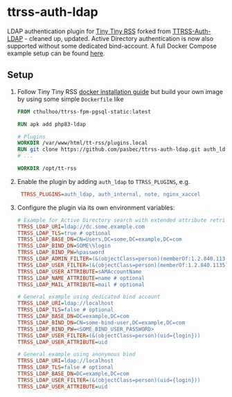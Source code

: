# ttrss-auth-ldap

LDAP authentication plugin for [Tiny Tiny RSS](https://tt-rss.org) forked from [TTRSS-Auth-LDAP](https://github.com/hydrian/TTRSS-Auth-LDAP) - cleaned up, updated. Active Directory authentication is now also supported without some dedicated bind-account. A full Docker Compose example setup can be found [here](https://github.com/pasbec/ttrss-docker-compose).

## Setup

1. Follow Tiny Tiny RSS [docker installation guide](https://tt-rss.org/wiki/InstallationNotes) but build your own image by using some simple `Dockerfile` like
    ```Dockerfile
    FROM cthulhoo/ttrss-fpm-pgsql-static:latest

    RUN apk add php83-ldap

    # Plugins
    WORKDIR /var/www/html/tt-rss/plugins.local
    RUN git clone https://github.com/pasbec/ttrss-auth-ldap.git auth_ldap
    # ...

    WORKDIR /opt/tt-rss
    ```
1. Enable the plugin by adding `auth_ldap` to `TTRSS_PLUGINS`, e.g.
    ```ini
     TTRSS_PLUGINS=auth_ldap, auth_internal, note, nginx_xaccel
    ```
1. Configure the plugin via its own environment variables:

    ```ini
    # Example for Active Directory search with extended attribute retrieval, user/admin filters and support for nested groups without requiring separate bind account
    TTRSS_LDAP_URI=ldap://dc.some.example.com
    TTRSS_LDAP_TLS=true # optional
    TTRSS_LDAP_BASE_DN=CN=Users,DC=some,DC=example,DC=com
    TTRSS_LDAP_BIND_DN=SOME\%login
    TTRSS_LDAP_BIND_PW=%password
    TTRSS_LDAP_ADMIN_FILTER=(&(objectClass=person)(memberOf:1.2.840.113556.1.4.1941:=CN=TinyTinyRSS-Admins,CN=Users,DC=some,DC=example,DC=com)(sAMAccountName=%login))
    TTRSS_LDAP_USER_FILTER=(&(objectClass=person)(memberOf:1.2.840.113556.1.4.1941:=CN=TinyTinyRSS-Users,CN=Users,DC=some,DC=example,DC=com)(sAMAccountName=%login))
    TTRSS_LDAP_USER_ATTRIBUTE=sAMAccountName
    TTRSS_LDAP_NAME_ATTRIBUTE=name # optional
    TTRSS_LDAP_MAIL_ATTRIBUTE=mail # optional

    # General example using dedicated bind account
    TTRSS_LDAP_URI=ldap://localhost
    TTRSS_LDAP_TLS=false # optional
    TTRSS_LDAP_BASE_DN=DC=example,DC=com
    TTRSS_LDAP_BIND_DN=CN=some-bind-user,DC=example,DC=com
    TTRSS_LDAP_BIND_PW=<SOME_BIND_USER_PASSWORD>
    TTRSS_LDAP_USER_FILTER=(&(objectClass=person)(uid={login}))
    TTRSS_LDAP_USER_ATTRIBUTE=uid

    # General example using anonymous bind
    TTRSS_LDAP_URI=ldap://localhost
    TTRSS_LDAP_TLS=false # optional
    TTRSS_LDAP_BASE_DN=DC=example,DC=com
    TTRSS_LDAP_USER_FILTER=(&(objectClass=person)(uid={login}))
    TTRSS_LDAP_USER_ATTRIBUTE=uid
    ```
